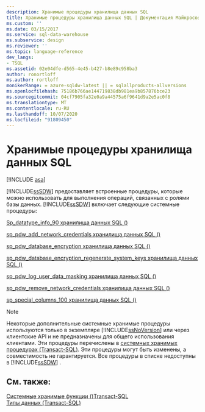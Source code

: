 ```yaml
---
description: Хранимые процедуры хранилища данных SQL
title: Хранимые процедуры хранилища данных SQL | Документация Майкрософт
ms.custom: ''
ms.date: 03/15/2017
ms.service: sql-data-warehouse
ms.subservice: design
ms.reviewer: ''
ms.topic: language-reference
dev_langs:
- TSQL
ms.assetid: 02e04dfe-d565-4e45-b427-b8e89c958ba3
author: ronortloff
ms.author: rortloff
monikerRange: = azure-sqldw-latest || = sqlallproducts-allversions
ms.openlocfilehash: 75186b766ae144719838db981ea9b857876bce23
ms.sourcegitcommit: 04cf7905fa32e0a9a44575a6f9641d9a2e5ac0f8
ms.translationtype: MT
ms.contentlocale: ru-RU
ms.lasthandoff: 10/07/2020
ms.locfileid: "91809450"
---
```

# <a name="sql-data-warehouse-stored-procedures"></a>Хранимые процедуры хранилища данных SQL
[!INCLUDE [asa](../../includes/applies-to-version/asa.md)]

  [!INCLUDE[ssSDW](../../includes/sssdw-md.md)] предоставляет встроенные процедуры, которые можно использовать для выполнения операций, связанных с ролями базы данных. [!INCLUDE[ssSDW](../../includes/sssdw-md.md)] включает следующие системные процедуры:  
  
<a name="AggregateFunctions"></a>[Sp_datatype_info_90 хранилища данных SQL &#40;&#41;](../../relational-databases/system-stored-procedures/sp-datatype-info-90-sql-data-warehouse.md)  
  
 [sp_pdw_add_network_credentials хранилища данных SQL &#40;&#41;](../../relational-databases/system-stored-procedures/sp-pdw-add-network-credentials-sql-data-warehouse.md)  
  
 [sp_pdw_database_encryption хранилища данных SQL &#40;&#41;](../../relational-databases/system-stored-procedures/sp-pdw-database-encryption-sql-data-warehouse.md)  
  
 [sp_pdw_database_encryption_regenerate_system_keys хранилища данных SQL &#40;&#41;](../../relational-databases/system-stored-procedures/sp-pdw-database-encryption-regenerate-system-keys-sql-data-warehouse.md)  
  
 [sp_pdw_log_user_data_masking хранилища данных SQL &#40;&#41;](../../relational-databases/system-stored-procedures/sp-pdw-log-user-data-masking-sql-data-warehouse.md)  
  
 [sp_pdw_remove_network_credentials хранилища данных SQL &#40;&#41;](../../relational-databases/system-stored-procedures/sp-pdw-remove-network-credentials-sql-data-warehouse.md)  
  
 [sp_special_columns_100 хранилища данных SQL &#40;&#41;](../../relational-databases/system-stored-procedures/sp-special-columns-100-sql-data-warehouse.md)  
  
> [!NOTE]  
>  Некоторые дополнительные системные хранимые процедуры используются только в экземпляре [!INCLUDE[ssNoVersion](../../includes/ssnoversion-md.md)] или через клиентские API и не предназначены для общего использования клиентами. Эти процедуры перечислены в [системных хранимых процедурах (Transact-SQL)](./system-stored-procedures-transact-sql.md). Эти процедуры могут быть изменены, а совместимость не гарантируется. Все процедуры в списке недоступны в [!INCLUDE[ssSDW](../../includes/sssdw-md.md)] .  
  
## <a name="see-also"></a>См. также:  
 [Системные хранимые функции &#40;&#41;Transact-SQL ](~/relational-databases/system-functions/system-functions-category-transact-sql.md)   
 [Типы данных (Transact-SQL)](../../t-sql/data-types/data-types-transact-sql.md)  
  
